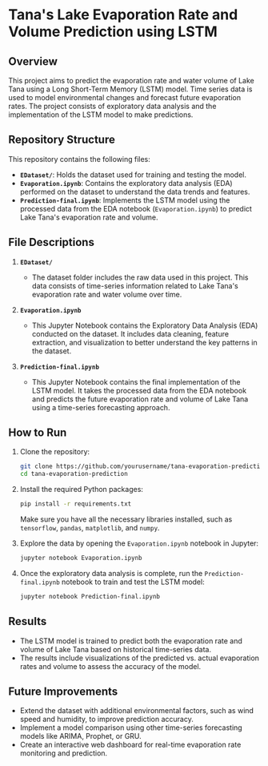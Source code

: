 # Tana's Lake Evaporation Rate and Volume Prediction using LSTM

## Overview

This project aims to predict the evaporation rate and water volume of Lake Tana using a Long Short-Term Memory (LSTM) model. Time series data is used to model environmental changes and forecast future evaporation rates. The project consists of exploratory data analysis and the implementation of the LSTM model to make predictions.

## Repository Structure

This repository contains the following files:

- **`EDataset/`**: Holds the dataset used for training and testing the model.
- **`Evaporation.ipynb`**: Contains the exploratory data analysis (EDA) performed on the dataset to understand the data trends and features.
- **`Prediction-final.ipynb`**: Implements the LSTM model using the processed data from the EDA notebook (`Evaporation.ipynb`) to predict Lake Tana's evaporation rate and volume.

## File Descriptions

1. **`EDataset/`**
   - The dataset folder includes the raw data used in this project. This data consists of time-series information related to Lake Tana's evaporation rate and water volume over time.
   
2. **`Evaporation.ipynb`**
   - This Jupyter Notebook contains the Exploratory Data Analysis (EDA) conducted on the dataset. It includes data cleaning, feature extraction, and visualization to better understand the key patterns in the dataset.

3. **`Prediction-final.ipynb`**
   - This Jupyter Notebook contains the final implementation of the LSTM model. It takes the processed data from the EDA notebook and predicts the future evaporation rate and volume of Lake Tana using a time-series forecasting approach.

## How to Run

1. Clone the repository:

   ```bash
   git clone https://github.com/yourusername/tana-evaporation-prediction.git
   cd tana-evaporation-prediction
   ```

2. Install the required Python packages:

   ```bash
   pip install -r requirements.txt
   ```

   Make sure you have all the necessary libraries installed, such as `tensorflow`, `pandas`, `matplotlib`, and `numpy`.

3. Explore the data by opening the `Evaporation.ipynb` notebook in Jupyter:

   ```bash
   jupyter notebook Evaporation.ipynb
   ```

4. Once the exploratory data analysis is complete, run the `Prediction-final.ipynb` notebook to train and test the LSTM model:

   ```bash
   jupyter notebook Prediction-final.ipynb
   ```

## Results

- The LSTM model is trained to predict both the evaporation rate and volume of Lake Tana based on historical time-series data.
- The results include visualizations of the predicted vs. actual evaporation rates and volume to assess the accuracy of the model.

## Future Improvements

- Extend the dataset with additional environmental factors, such as wind speed and humidity, to improve prediction accuracy.
- Implement a model comparison using other time-series forecasting models like ARIMA, Prophet, or GRU.
- Create an interactive web dashboard for real-time evaporation rate monitoring and prediction.

